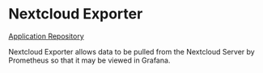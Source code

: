 # Nextcloud Exporter

[Application Repository](https://github.com/xperimental/nextcloud-exporter)

Nextcloud Exporter allows data to be pulled from the Nextcloud Server by Prometheus so that it may be viewed in Grafana.
